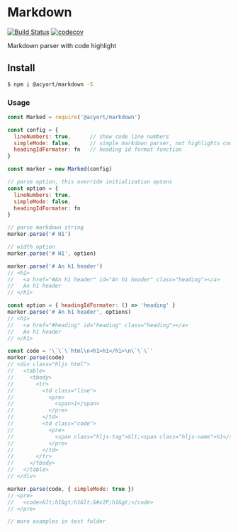 # Markdown

[![Build Status](https://travis-ci.org/acyortjs/markdown.svg?branch=master)](https://travis-ci.org/acyortjs/markdown)
[![codecov](https://codecov.io/gh/acyortjs/markdown/branch/master/graph/badge.svg)](https://codecov.io/gh/acyortjs/markdown)

Markdown parser with code highlight

## Install

```bash
$ npm i @acyort/markdown -S
```

### Usage

```js
const Marked = require('@acyort/markdown')

const config = {
  lineNumbers: true,      // show code line numbers
  simpleMode: false,      // simple markdown parser, not highlights code, not heading id
  headingIdFormater: fn   // heading id format function
}

const marker = new Marked(config)

// parse option, this override initialization optons
const option = {
  lineNumbers: true,
  simpleMode: false,
  headingIdFormater: fn
}

// parse markdown string
marker.parse('# H1')

// width option
marker.parse('# H1', option)

marker.parse('# An h1 header')
// <h1>
//   <a href="#An h1 header" id="An h1 header" class="heading"></a>
//   An h1 header
// </h1>

const option = { headingIdFormater: () => 'heading' }
marker.parse('# An h1 header', options)
// <h1>
//   <a href="#heading" id="heading" class="heading"></a>
//   An h1 header
// </h1>

const code = '\`\`\`html\n<h1>h1</h1>\n\`\`\`'
marker.parse(code)
// <div class="hljs html">
//   <table>
//     <tbody>
//       <tr>
//         <td class="line">
//           <pre>
//             <span>1</span>
//           </pre>
//         </td>
//         <td class="code">
//           <pre>
//             <span class="hljs-tag">&lt;<span class="hljs-name">h1</span>&gt;</span>h1<span class="hljs-tag">&lt;/<span class="hljs-name">h1</span>&gt;</span>
//           </pre>
//         </td>
//       </tr>
//     </tbody>
//   </table>
// </div>

marker.parse(code, { simpleMode: true })
// <pre>
//   <code>&lt;h1&gt;h1&lt;&#x2F;h1&gt;</code>
// </pre>

// more examples in test folder
```
